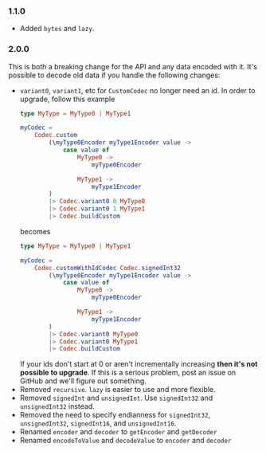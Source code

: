### 1.1.0
* Added `bytes` and `lazy`.

### 2.0.0 

This is both a breaking change for the API and any data encoded with it. It's possible to decode old data if you handle the following changes:


* `variant0`, `variant1`, etc for `CustomCodec` no longer need an id. In order to upgrade, follow this example
    ```elm
    type MyType = MyType0 | MyType1
    
    myCodec = 
        Codec.custom
            (\myType0Encoder myType1Encoder value ->
                case value of
                    MyType0 ->
                        myType0Encoder
    
                    MyType1 ->
                        myType1Encoder
            )
            |> Codec.variant0 0 MyType0
            |> Codec.variant0 1 MyType1
            |> Codec.buildCustom
    ```
    becomes
    ```elm
    type MyType = MyType0 | MyType1
    
    myCodec = 
        Codec.customWithIdCodec Codec.signedInt32
            (\myType0Encoder myType1Encoder value ->
                case value of
                    MyType0 ->
                        myType0Encoder
    
                    MyType1 ->
                        myType1Encoder
            )
            |> Codec.variant0 MyType0
            |> Codec.variant0 MyType1
            |> Codec.buildCustom
    ```
    If your ids don't start at 0 or aren't incrementally increasing **then it's not possible to upgrade**. If this is a serious problem, post an issue on GitHub and we'll figure out something.
* Removed `recursive`. `lazy` is easier to use and more flexible. 
* Removed `signedInt` and `unsignedInt`. Use `signedInt32` and `unsignedInt32` instead.
* Removed the need to specify endianness for `signedInt32`, `unsignedInt32`, `signedInt16`, and `unsignedInt16`.
* Renamed `encoder` and `decoder` to `getEncoder` and `getDecoder`
* Renamed `encodeToValue` and `decodeValue` to `encoder` and `decoder`